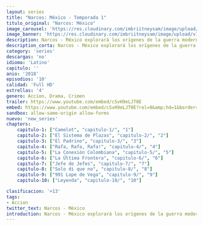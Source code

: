 ```yaml
---
layout: series
title: "Narcos: México - Temporada 1"
titulo_original: "Narcos: México"
image_carousel: 'https://res.cloudinary.com/imbriitneysam/image/upload/v1546288476/NARCOS-MEXICO-POSTER-min.jpg'
image_banner: 'https://res.cloudinary.com/imbriitneysam/image/upload/v1546288476/NARCOS-MEXICO-BANNER-min.jpg'
description: Narcos - México explorará los orígenes de la guerra moderna contra las drogas remontándose a un tiempo en que el mundo del tráfico mexicano era una confederación desorganizada de cultivadores y comerciantes independientes. La serie trazará el surgimiento del Cártel de Guadalajara en la década de 1980 cuando Félix Gallardo (Diego Luna) toma el timón, unificando a los traficantes para construir un imperio. Cuando el agente de la DEA Kiki Camarena (Michael Peña) traslada a su esposa e hijo desde California a Guadalajara para para asumir un nuevo nombramiento, rápidamente se da cuenta de que su tarea será más desafiante de lo que jamás podría haber imaginado. A medida que Kiki obtiene inteligencia sobre Félix y se enreda más en su misión, se desarrolla una trágica cadena de eventos que afecta el tráfico de drogas y la guerra en su contra en los años venideros
description_corta: Narcos - México explorará los orígenes de la guerra moderna contra las drogas remontándose a un tiempo en que el mundo del tráfico mexicano era una confederación desorganizada de cultivadores y comerciantes independientes. La serie trazará el..
category: 'series'
descargas: 'no'
idioma: 'Latino'
capitulo: ''
anio: '2018'
episodios: '10'
calidad: 'Full HD'
estrellas: '4'
genero: Accion, Drama, Crimen
trailer: https://www.youtube.com/embed/cSvH9eLJT0E
embed: https://www.youtube.com/embed/cSvH9eLJT0E?rel=0&amp;hd=1&border=0&wmode=opaque&enablejsapi=1&modestbranding=1&controls=1&showinfo=1
sandbox: allow-same-origin allow-forms 
nuevo: 'new_series'
chapters:
    capitulo-1: ["Camelot", "capitulo-1/", "1"]
    capitulo-2: ["El Sistema de Plazas", "capitulo-2/", "2"]
    capitulo-3: ["El Padrino", "capitulo-3/", "3"]
    capitulo-4: ["Rafa, Rafa, Rafa!", "capitulo-4/", "4"]
    capitulo-5: ["La Conexión Colombiana", "capitulo-5/", "5"]
    capitulo-6: ["La Última Frontera", "capitulo-6/", "6"]
    capitulo-7: ["Jefe de Jefes", "capitulo-7/", "7"]
    capitulo-8: ["Solo di que no", "capitulo-8/", "8"]
    capitulo-9: ["991 Lope de Vega", "capitulo-9/", "9"]
    capitulo-10: ["Leyenda", "capitulo-10/", "10"]

clasificacion: '+13'
tags:
- Accion
twitter_text: Narcos - México
introduction: Narcos - México explorará los orígenes de la guerra moderna contra las drogas remontándose a un tiempo en que el mundo del tráfico mexicano era una confederación desorganizada de cultivadores y comerciantes independientes. La serie trazará el...
---
```












